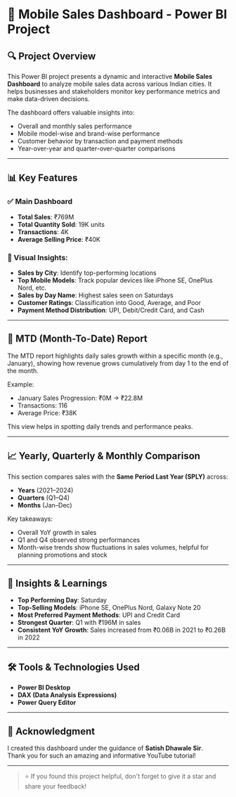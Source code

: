 # 📱 Mobile Sales Dashboard - Power BI Project

## 🔍 Project Overview

This Power BI project presents a dynamic and interactive **Mobile Sales Dashboard** to analyze mobile sales data across various Indian cities. It helps businesses and stakeholders monitor key performance metrics and make data-driven decisions.

The dashboard offers valuable insights into:
- Overall and monthly sales performance
- Mobile model-wise and brand-wise performance
- Customer behavior by transaction and payment methods
- Year-over-year and quarter-over-quarter comparisons

---

## 📊 Key Features

### ✅ Main Dashboard
- **Total Sales**: ₹769M  
- **Total Quantity Sold**: 19K units  
- **Transactions**: 4K  
- **Average Selling Price**: ₹40K  

### 📍 Visual Insights:
- **Sales by City**: Identify top-performing locations
- **Top Mobile Models**: Track popular devices like iPhone SE, OnePlus Nord, etc.
- **Sales by Day Name**: Highest sales seen on Saturdays
- **Customer Ratings**: Classification into Good, Average, and Poor
- **Payment Method Distribution**: UPI, Debit/Credit Card, and Cash

---

## 📅 MTD (Month-To-Date) Report

The MTD report highlights daily sales growth within a specific month (e.g., January), showing how revenue grows cumulatively from day 1 to the end of the month.

Example:
- January Sales Progression: ₹0M → ₹22.8M  
- Transactions: 116  
- Average Price: ₹38K

This view helps in spotting daily trends and performance peaks.

---

## 📈 Yearly, Quarterly & Monthly Comparison

This section compares sales with the **Same Period Last Year (SPLY)** across:
- **Years** (2021–2024)
- **Quarters** (Q1–Q4)
- **Months** (Jan–Dec)

Key takeaways:
- Overall YoY growth in sales
- Q1 and Q4 observed strong performances
- Month-wise trends show fluctuations in sales volumes, helpful for planning promotions and stock

---

## 🧠 Insights & Learnings

- **Top Performing Day**: Saturday
- **Top-Selling Models**: iPhone SE, OnePlus Nord, Galaxy Note 20
- **Most Preferred Payment Methods**: UPI and Credit Card
- **Strongest Quarter**: Q1 with ₹196M in sales
- **Consistent YoY Growth**: Sales increased from ₹0.06B in 2021 to ₹0.26B in 2022

---

## 🛠️ Tools & Technologies Used

- **Power BI Desktop**
- **DAX (Data Analysis Expressions)**
- **Power Query Editor**

---

## 🙏 Acknowledgment

I created this dashboard under the guidance of **Satish Dhawale Sir**.  
Thank you for such an amazing and informative YouTube tutorial!

---

> ⭐ If you found this project helpful, don't forget to give it a star and share your feedback!
